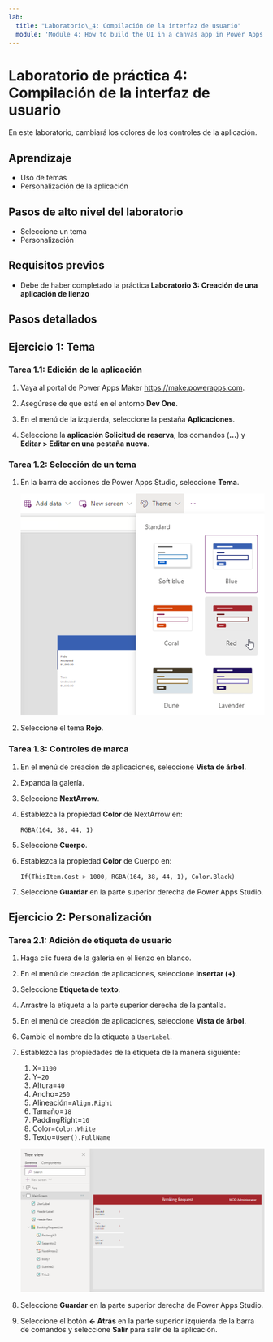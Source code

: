 ```yaml
---
lab:
  title: "Laboratorio\_4: Compilación de la interfaz de usuario"
  module: 'Module 4: How to build the UI in a canvas app in Power Apps'
---
```


# Laboratorio de práctica 4: Compilación de la interfaz de usuario

En este laboratorio, cambiará los colores de los controles de la aplicación.

## Aprendizaje

- Uso de temas
- Personalización de la aplicación

## Pasos de alto nivel del laboratorio

- Seleccione un tema
- Personalización
  
## Requisitos previos

- Debe de haber completado la práctica **Laboratorio 3: Creación de una aplicación de lienzo**

## Pasos detallados

## Ejercicio 1: Tema

### Tarea 1.1: Edición de la aplicación

1. Vaya al portal de Power Apps Maker <https://make.powerapps.com>.

1. Asegúrese de que está en el entorno **Dev One**.

1. En el menú de la izquierda, seleccione la pestaña **Aplicaciones**.

1. Seleccione la **aplicación Solicitud de reserva**, los comandos (**...**) y **Editar > Editar en una pestaña nueva**.

### Tarea 1.2: Selección de un tema

1. En la barra de acciones de Power Apps Studio, seleccione **Tema**.

    ![Captura de pantalla de selección de temas.](../media/select-theme.png)

1. Seleccione el tema **Rojo**.

### Tarea 1.3: Controles de marca

1. En el menú de creación de aplicaciones, seleccione **Vista de árbol**.

1. Expanda la galería.

1. Seleccione **NextArrow**.

1. Establezca la propiedad **Color** de NextArrow en:

    ```powerappsfl
    RGBA(164, 38, 44, 1)
    ```

1. Seleccione **Cuerpo**.

1. Establezca la propiedad **Color** de Cuerpo en:

    ```powerappsfl
    If(ThisItem.Cost > 1000, RGBA(164, 38, 44, 1), Color.Black)
    ```

1. Seleccione **Guardar** en la parte superior derecha de Power Apps Studio.

## Ejercicio 2: Personalización

### Tarea 2.1: Adición de etiqueta de usuario

1. Haga clic fuera de la galería en el lienzo en blanco.

1. En el menú de creación de aplicaciones, seleccione **Insertar (+)**.

1. Seleccione **Etiqueta de texto**.

1. Arrastre la etiqueta a la parte superior derecha de la pantalla.

1. En el menú de creación de aplicaciones, seleccione **Vista de árbol**.

1. Cambie el nombre de la etiqueta a `UserLabel`.

1. Establezca las propiedades de la etiqueta de la manera siguiente:

   1. X=`1100`
   1. Y=`20`
   1. Altura=`40`
   1. Ancho=`250`
   1. Alineación=`Align.Right`
   1. Tamaño=`18`
   1. PaddingRight=`10`
   1. Color=`Color.White`
   1. Texto=`User().FullName`

    ![Captura de pantalla de la pantalla principal con personalización.](../media/main-screen-personalized.png)

1. Seleccione **Guardar** en la parte superior derecha de Power Apps Studio.

1. Seleccione el botón **<- Atrás** en la parte superior izquierda de la barra de comandos y seleccione **Salir** para salir de la aplicación.
